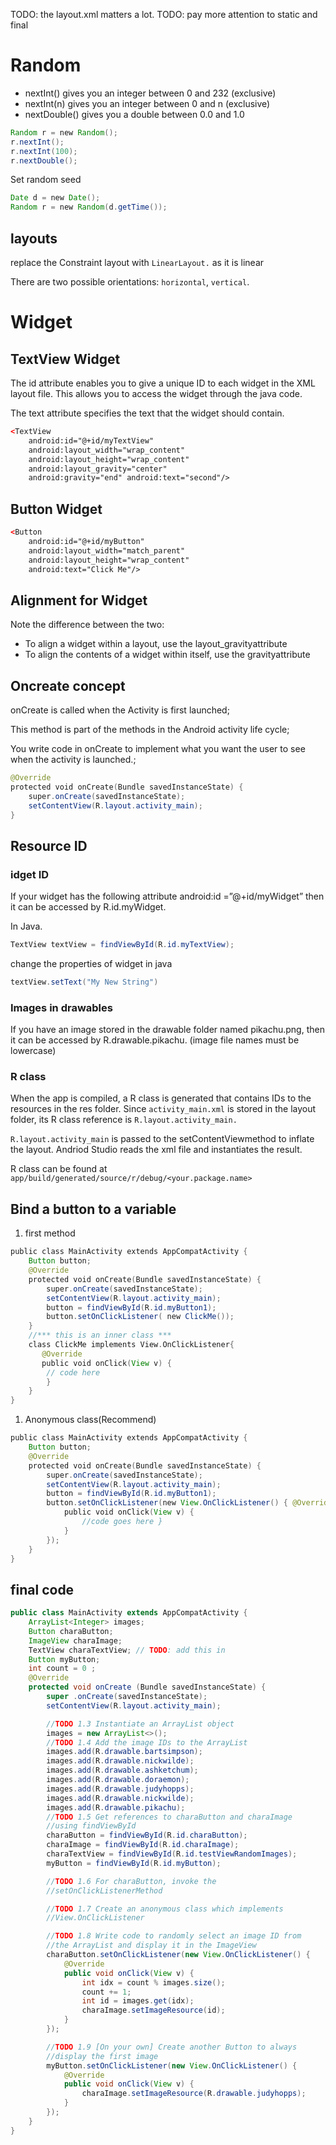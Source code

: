 TODO: the layout.xml matters a lot.
TODO: pay more attention to static and final
# Random
* nextInt()​​ gives you an integer between 0 and 232 (exclusive)
* nextInt(n)​​ gives you an integer between 0 and n (exclusive)
* nextDouble()​​ gives you a double between 0.0 and 1.0
```java
Random r = ​new​ Random(); 
r.nextInt(); 
r.nextInt(​100​); 
r.nextDouble();
```
Set random seed
```java
Date d = ​new​ Date();
Random r = ​new​ Random(d.getTime());
```

## layouts
replace the Constraint layout with ```​LinearLayout​​.``` as it is linear

There are two possible orientations: ```horizontal```, ```vertical```.

# Widget
## TextView Widget
The ​id​​ attribute ​​enables you to give a unique ID to each widget in the XML layout file. This allows you to access the widget through the java code.

The ​text​​ attribute​​ specifies the text that the widget should contain.
```xml
<​TextView
    android:id=​"@+id/myTextView" 
    android:layout_width=​"wrap_content"
    android:layout_height=​"wrap_content"
    android:layout_gravity=​"center" 
    android:gravity=​"end" android:text=​"second"​/>
```

## Button Widget
```xml
<​Button
    android:id=​"@+id/myButton" 
    android:layout_width=​"match_parent"
    android:layout_height=​"wrap_content" 
    android:text=​"Click Me"​/>
```

## Alignment for Widget
Note the difference between the two:
* To align a widget within a layout, use the ​layout_gravity​​ attribute
* To align the contents of a widget within itself, use the ​gravity​​ attribute


## Oncreate concept
onCreate is called when the Activity is first launched;

This method is part of the methods in the ​Android activity life cycle​​;

You write code in ​onCreate​​ to implement what you want the user to see when the activity is launched.;
```java
@Override
protected​ ​void​ ​onCreate​(Bundle savedInstanceState) { ​
    super​.onCreate(savedInstanceState); 
    setContentView(R.layout.activity_main);
}
```

## Resource ID
### idget ID
If your widget has the following attribute
android:id =”@+id/myWidget” then it can be accessed by ​R.id.myWidget​​.

In Java.
```java
TextView textView = findViewById(R.id.myTextView);
```
change the properties of widget in java
```java
textView.setText(​"My New String"​)
```

### Images in drawables
If you have an image stored in the drawable folder named ​pikachu.png​​, then it can be accessed by ​R.drawable.pikachu​​. (image file names must be lowercase)

### R class
When the app is compiled, a ​R class​​ is generated that contains IDs to the resources in the res​​ folder.
Since ​```activity_main.xml​​``` is stored in the layout folder, its R class reference is ```R.layout.activity_main​​.```

```R.layout.activity_main``` ​​is passed to the ​setContentView​​ method to ​inflate the layout​​. Andriod Studio reads the xml file and instantiates the result.

R class can be found at ```app/build/generated/source/r/debug/<your.package.name>```




## Bind a button to a variable
1. first method
```java
public​ ​class​ ​MainActivity​ ​extends​ ​AppCompatActivity​ { 
    Button button;
​    @Override
​    protected​ ​void​ ​onCreate​(Bundle savedInstanceState) {
​        super​.onCreate(savedInstanceState); 
        setContentView(R.layout.activity_main);
        button = findViewById(R.id.myButton1);
        button.setOnClickListener( ​new​ ClickMe()); 
    }
​    //*** this is an inner class ***
​    class​ ​ClickMe​ ​implements​ ​View​.​OnClickListener​{
​       @Override
​       public​ ​void​ ​onClick​(View v) {
        // code here
        } 
    }
}
```
1. Anonymous class(Recommend)
```java
public​ ​class​ ​MainActivity​ ​extends​ ​AppCompatActivity​ { 
    Button button;
​    @Override
​    protected​ ​void​ ​onCreate​(Bundle savedInstanceState) {
​        super​.onCreate(savedInstanceState); 
        setContentView(R.layout.activity_main);
        button = findViewById(R.id.myButton1);
        button.setOnClickListener(​new​ View.OnClickListener() { ​@Override
​            public​ ​void​ ​onClick​(View v) {
​                //code goes here }
            }
        }); 
    }
}
```
## final code
```java
public class MainActivity extends AppCompatActivity {
    ArrayList<Integer> images;
    Button charaButton;
    ImageView charaImage;
    TextView charaTextView; // TODO: add this in
    Button myButton;
    int count = 0 ;
    @Override
    protected void onCreate (Bundle savedInstanceState) {
        super .onCreate(savedInstanceState);
        setContentView(R.layout.activity_main);

        //TODO 1.3 Instantiate an ArrayList object
        images = new ArrayList<>();
        //TODO 1.4 Add the image IDs to the ArrayList
        images.add(R.drawable.bartsimpson);
        images.add(R.drawable.nickwilde);
        images.add(R.drawable.ashketchum);
        images.add(R.drawable.doraemon);
        images.add(R.drawable.judyhopps);
        images.add(R.drawable.nickwilde);
        images.add(R.drawable.pikachu);
        //TODO 1.5 Get references to charaButton and charaImage
        //using findViewById
        charaButton = findViewById(R.id.charaButton);
        charaImage = findViewById(R.id.charaImage);
        charaTextView = findViewById(R.id.testViewRandomImages);
        myButton = findViewById(R.id.myButton);

        //TODO 1.6 For charaButton, invoke the
        //setOnClickListenerMethod

        //TODO 1.7 Create an anonymous class which implements
        //View.OnClickListener

        //TODO 1.8 Write code to randomly select an image ID from
        //the ArrayList and display it in the ImageView
        charaButton.setOnClickListener(new View.OnClickListener() {
            @Override
            public void onClick(View v) {
                int idx = count % images.size();
                count += 1;
                int id = images.get(idx);
                charaImage.setImageResource(id);
            }
        });

        //TODO 1.9 [On your own] Create another Button to always
        //display the first image
        myButton.setOnClickListener(new View.OnClickListener() {
            @Override
            public void onClick(View v) {
                charaImage.setImageResource(R.drawable.judyhopps);
            }
        });
    }
}
```
